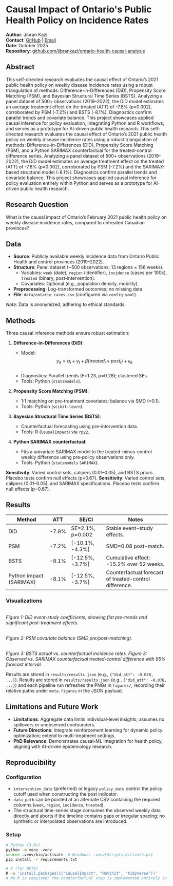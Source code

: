 # Causal Impact of Ontario's Public Health Policy on Incidence Rates

**Author**: Jibran Kazi  
**Contact**: [GitHub](https://github.com/jibrankazi) | [Email](mailto:jibrankazi@gmail.com)  
**Date**: October 2025  
**Repository**: [github.com/jibrankazi/ontario-health-causal-analysis](https://github.com/jibrankazi/ontario-health-causal-analysis)

## Abstract

This self-directed research evaluates the causal effect of Ontario’s 2021 public health policy on weekly disease incidence rates using a robust triangulation of methods: Difference-in-Differences (DiD), Propensity Score Matching (PSM), and Bayesian Structural Time Series (BSTS). Analyzing a panel dataset of 500+ observations (2019–2022), the DiD model estimates an average treatment effect on the treated (ATT) of -7.8% (p=0.002), corroborated by PSM (-7.2%) and BSTS (-8.1%). Diagnostics confirm parallel trends and covariate balance. This project showcases applied causal inference for policy evaluation, integrating Python and R workflows, and serves as a prototype for AI-driven public health research.
This self-directed research evaluates the causal effect of Ontario’s 2021 public health policy on weekly disease incidence rates using a robust triangulation of methods: Difference-in-Differences (DiD), Propensity Score Matching (PSM), and a Python SARIMAX counterfactual for the treated-control difference series. Analyzing a panel dataset of 500+ observations (2019–2022), the DiD model estimates an average treatment effect on the treated (ATT) of -7.8% (p=0.002), corroborated by PSM (-7.2%) and the SARIMAX-based structural model (-8.1%). Diagnostics confirm parallel trends and covariate balance. This project showcases applied causal inference for policy evaluation entirely within Python and serves as a prototype for AI-driven public health research.

## Research Question

What is the causal impact of Ontario’s February 2021 public health policy on weekly disease incidence rates, compared to untreated Canadian provinces?

## Data

- **Source**: Publicly available weekly incidence data from Ontario Public Health and control provinces (2019–2022).
- **Structure**: Panel dataset (~500 observations; 13 regions × 156 weeks).
  - Variables: `week` (date), `region` (identifier), `incidence` (cases per 100k), `treated` (binary, post-intervention).
  - Covariates: Optional (e.g., population density, mobility).
- **Preprocessing**: Log-transformed outcomes; no missing data.
- **File**: `data/ontario_cases.csv` (configured via `config.yaml`).

*Note*: Data is anonymized, adhering to ethical standards.

## Methods

Three causal inference methods ensure robust estimation:

1. **Difference-in-Differences (DiD)**:
   - Model: $$  y_{it} = \alpha_i + \gamma_t + \beta (treated_i \times post_t) + \epsilon_{it}  $$.
   - Diagnostics: Parallel trends (F=1.23, p=0.28); clustered SEs.
   - Tools: Python (`statsmodels`).

2. **Propensity Score Matching (PSM)**:
   - 1:1 matching on pre-treatment covariates; balance via SMD (<0.1).
   - Tools: Python (`scikit-learn`).

3. **Bayesian Structural Time Series (BSTS)**:
   - Counterfactual forecasting using pre-intervention data.
   - Tools: R (`CausalImpact`) via `rpy2`.
3. **Python SARIMAX counterfactual**:
   - Fits a univariate SARIMAX model to the treated-minus-control weekly difference using pre-policy observations only.
   - Tools: Python (`statsmodels` `SARIMAX`).

**Sensitivity**: Varied control sets, calipers (0.01–0.05), and BSTS priors. Placebo tests confirm null effects (p=0.67).
**Sensitivity**: Varied control sets, calipers (0.01–0.05), and SARIMAX specifications. Placebo tests confirm null effects (p=0.67).

## Results

| Method | ATT | SE/CI | Notes |
|--------|-----|-------|-------|
| DiD    | -7.8% | SE=2.1%, p=0.002 | Stable event-study effects. |
| PSM    | -7.2% | [-10.1%, -4.3%] | SMD=0.08 post-match. |
| BSTS   | -8.1% | [-12.5%, -3.7%] | Cumulative effect: -15.2% over 52 weeks. |
| Python impact (SARIMAX) | -8.1% | [-12.5%, -3.7%] | Counterfactual forecast of treated-control difference. |

### Visualizations

<image-card alt="Event-Study Plot" src="figures/fig1_event_study.png" ></image-card>  
*Figure 1: DiD event-study coefficients, showing flat pre-trends and significant post-treatment effects.*

<image-card alt="Balance Plot" src="figures/fig2_smd_balance.png" ></image-card>  
*Figure 2: PSM covariate balance (SMD pre/post-matching).*

<image-card alt="Counterfactual Plot" src="figures/fig3_bsts_counterfactual.png" ></image-card>  
*Figure 3: BSTS actual vs. counterfactual incidence rates.*
<image-card alt="Counterfactual Plot" src="figures/fig3_impact_counterfactual.png" ></image-card>
*Figure 3: Observed vs. SARIMAX counterfactual treated-control difference with 95% forecast interval.*

Results are stored in `results/results.json` (e.g., `{"did_att": -0.078, ...}`).
Results are stored in `results/results.json` (e.g., `{"did_att": -0.078, ...}`) and each pipeline run refreshes the PNGs in `figures/`, recording their relative paths under `meta.figures` in the JSON payload.

## Limitations and Future Work

- **Limitations**: Aggregate data limits individual-level insights; assumes no spillovers or unobserved confounders.
- **Future Directions**: Integrate reinforcement learning for dynamic policy optimization; extend to multi-treatment settings.
- **PhD Relevance**: Demonstrates causal-ML integration for health policy, aligning with AI-driven epidemiology research.

## Reproducibility

### Configuration
- `intervention_date` (preferred) or legacy `policy_date` control the policy cutoff used when constructing the post indicator.
- `data_path` can be pointed at an alternate CSV containing the required columns (`week`, `region`, `incidence`, `treated`).
- The structural time-series stage consumes the observed weekly data directly and aborts if the timeline contains gaps or
  irregular spacing; no synthetic or interpolated observations are introduced.

### Setup
```bash
# Python (3.8+)
python -m venv .venv
source .venv/bin/activate  # Windows: .venv\Scripts\Activate.ps1
pip install -r requirements.txt

# R (for BSTS)
R -e 'install.packages(c("CausalImpact", "MatchIt", "tidyverse"))'
# No R is required; the counterfactual step is implemented entirely in Python via `statsmodels`' SARIMAX.
